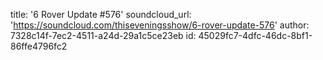 title: '6 Rover Update #576'
soundcloud_url: 'https://soundcloud.com/thiseveningsshow/6-rover-update-576'
author: 7328c14f-7ec2-4511-a24d-29a1c5ce23eb
id: 45029fc7-4dfc-46dc-8bf1-86ffe4796fc2
